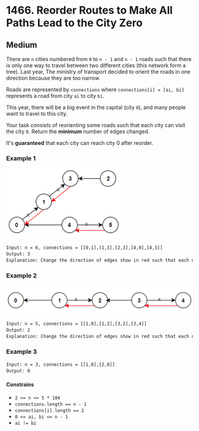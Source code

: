 # 1466. Reorder Routes to Make All Paths Lead to the City Zero

## Medium

There are `n` cities numbered from `0` to `n - 1` and `n - 1` roads such that there is only one way to travel between two different cities (this network form a tree). Last year, The ministry of transport decided to orient the roads in one direction because they are too narrow.

Roads are represented by `connections` where `connections[i] = [ai, bi]` represents a road from city `ai` to city `bi`.

This year, there will be a big event in the capital (city `0`), and many people want to travel to this city.

Your task consists of reorienting some roads such that each city can visit the city `0`. Return the **minimum** number of edges changed.

It's **guaranteed** that each city can reach city 0 after reorder.

### Example 1

![example-1](/1466-Reorder-Routes-to-Make-All-Paths-Lead-to-the-City-Zero/sample_1_1819.png)

```txt
Input: n = 6, connections = [[0,1],[1,3],[2,3],[4,0],[4,5]]
Output: 3
Explanation: Change the direction of edges show in red such that each node can reach the node 0 (capital).
```

### Example 2

![example-2](/1466-Reorder-Routes-to-Make-All-Paths-Lead-to-the-City-Zero/sample_2_1819.png)

```txt
Input: n = 5, connections = [[1,0],[1,2],[3,2],[3,4]]
Output: 2
Explanation: Change the direction of edges show in red such that each node can reach the node 0 (capital).
```

### Example 3

```txt
Input: n = 3, connections = [[1,0],[2,0]]
Output: 0
```

#### Constrains

- `2 <= n <= 5 * 104`
- `connections.length == n - 1`
- `connections[i].length == 2`
- `0 <= ai, bi <= n - 1`
- `ai != bi`
